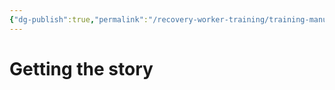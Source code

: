 ```yaml
---
{"dg-publish":true,"permalink":"/recovery-worker-training/training-manual/trauma-trauma-trauma/"}
---
```


# Getting the story
